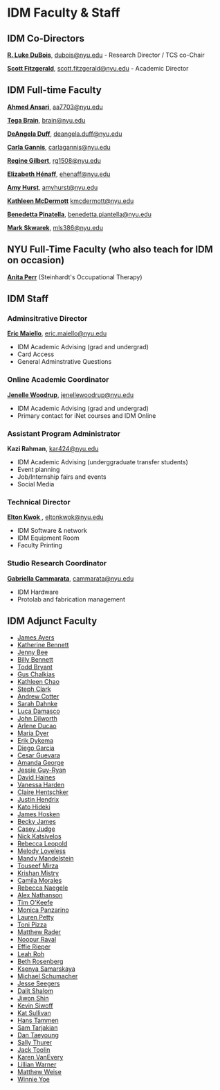 # IDM Faculty & Staff

## IDM Co-Directors

[**R. Luke DuBois**](http://lukedubois.com), dubois@nyu.edu - Research Director / TCS co-Chair

[**Scott Fitzgerald**](http://heek.in), scott.fitzgerald@nyu.edu - Academic Director


## IDM Full-time Faculty

[**Ahmed Ansari**](https://ahmedansari.com), aa7703@nyu.edu

[**Tega Brain**](http://tegabrain.com), brain@nyu.edu

[**DeAngela Duff**](http://www.polishedsolid.com/), deangela.duff@nyu.edu

[**Carla Gannis**](https://www.carlagannis.com), carlagannis@nyu.edu

[**Regine Gilbert**](https://reginegilbert.com/), rg1508@nyu.edu

[**Elizabeth Hénaff**](http://elizabeth-henaff.net), ehenaff@nyu.edu

[**Amy Hurst**](https://amyhurst.com/), amyhurst@nyu.edu

[**Kathleen McDermott**](http://www.kthartic.com/) kmcdermott@nyu.edu

[**Benedetta Pinatella**](https://engineering.nyu.edu/faculty/benedetta-piantella), benedetta.piantella@nyu.edu

[**Mark Skwarek**](http://markskwarek.com/),  mls386@nyu.edu


## NYU Full-Time Faculty \(who also teach for IDM on occasion\)

[**Anita Perr**](http://steinhardt.nyu.edu/faculty/Anita_Perr) \(Steinhardt's Occupational Therapy\)

## IDM Staff
### Adminsitrative Director

[**Eric Maiello**](http://engineering.nyu.edu/people/eric-maiello), eric.maiello@nyu.edu

* IDM Academic Advising (grad and undergrad)
* Card Access
* General Adminstrative Questions

### Online Academic Coordinator

[**Jenelle Woodrup**](https://engineering.nyu.edu/faculty/jenelle-woodrup), jenellewoodrup@nyu.edu

* IDM Academic Advising (grad and undergrad)
* Primary contact for iNet courses and IDM Online

### Assistant Program Administrator

**Kazi Rahman**, kar424@nyu.edu

* IDM Academic Advising (underggraduate transfer students)
* Event planning
* Job/Internship fairs and events
* Social Media

### Technical Director

[**Elton Kwok** ](http://engineering.nyu.edu/people/elton-kwok), eltonkwok@nyu.edu

* IDM Software & network
* IDM Equipment Room
* Faculty Printing 

### Studio Research Coordinator

[**Gabriella Cammarata**](https://www.gabriellacammarata.com/), cammarata@nyu.edu

* IDM Hardware
* Protolab and fabrication management 


## IDM Adjunct Faculty

* [James Ayers](http://jfrancisayres.com)
* [Katherine Bennett](https://www.katherinebennett.net)
* [Jenny Bee](https://jennybee.design)
* [Billy Bennett](https://billybennett.tv)
* [Todd Bryant](https://toddjbryant.com)
* [Gus Chalkias]()
* [Kathleen Chao](https://www.chaosidea.com)
* [Steph Clark](https://twentycapitalletters.com)
* [Andrew Cotter](http://thatcotter.github.io)
* [Sarah Dahnke](http://www.sarahdahnke.com)
* [Luca Damasco](https://www.linkedin.com/in/luca-damasco/)
* [John Dilworth](https://johndilworth.com/)
* [Arlene Ducao](https://arlduc.org)
* [Maria Dyer](http://mariadyer.co)
* [Erik Dykema](https://www.linkedin.com/in/erikdykema/)
* [Diego Garcia](http://radstronomical.com)
* [Cesar Guevara](https://www.cesarcgart.com)
* [Amanda George](https://www.amandageorge.com)
* [Jessie Guy-Ryan](https://engineering.nyu.edu/staff/jessie-guy-ryan)
* [David Haines](http://www.davidhaines.net)
* [Vanessa Harden](https://vanessaharden.com)
* [Claire Hentschker](http://www.clairesophie.com)
* [Justin Hendrix]()
* [Kato Hideki](https://www.katohideki.com)
* [James Hosken](https://jameshosken.com)
* [Becky James](https://www.beckyjams.com)
* [Casey Judge](https://www.acaciajudge.com/)
* [Nick Katsivelos](https://www.linkedin.com/in/katsivelos/)
* [Rebecca Leopold](https://www.rebeccaleopold.com)
* [Melody Loveless](http://melody-loveless.squarespace.com)
* [Mandy Mandelstein](https://cargocollective.com/mandivision)
* [Touseef Mirza](https://www.touseefmirza.com)
* [Krishan Mistry](http://www.poetmistry.com)
* [Camila Morales](https://www.linkedin.com/in/camila-a-morales-7069b155/)
* [Rebecca Naegele](http://rebeccanaegele.com)
* [Alex Nathanson](http://www.alexnathanson.com)
* [Tim O'Keefe](http://www.timokeefefilmscore.com)
* [Monica Panzarino](https://www.monicapanzarino.art)
* [Lauren Petty](http://www.automaticrelease.org)
* [Toni Pizza](https://www.toni.pizza/)
* [Matthew Rader](https://www.reedandrader.com)
* [Noopur Raval](https://noopur.xyz)
* [Effie Rieper](http://www.ericrieper.com)
* [Leah Roh](https://leah.fyi)
* [Beth Rosenberg](https://www.techkidsunlimited.org/staff/beth-rosenberg/)
* [Ksenya Samarskaya](http://www.samarskaya.com/)
* [Michael Schumacher](https://www.michaeljschumacher.com)
* [Jesse Seegers](https://jesseseegers.com)
* [Dalit Shalom](http://dalitshalom.com)
* [Jiwon Shin](http://jiwonshin.com)
* [Kevin Siwoff](http://kevinsiwoff.com)
* [Kat Sullivan](http://katsully.com)
* [Hans Tammen](https://tammen.org/)
* [Sam Tarjakian](https://dude837.com)
* [Dan Taeyoung](https://dantaeyoung.com)
* [Sally Thurer](https://sallythurer.com)
* [Jack Toolin](http://www.jacktoolin.net)
* [Karen VanEvery](https://www.linkedin.com/in/karen-van-every-7115994)
* [Lillian Warner](https://www.lillianwarner.com)
* [Matthew Weise](http://www.matthewweise.com)
* [Winnie Yoe](https://winnieyoe.com/)

